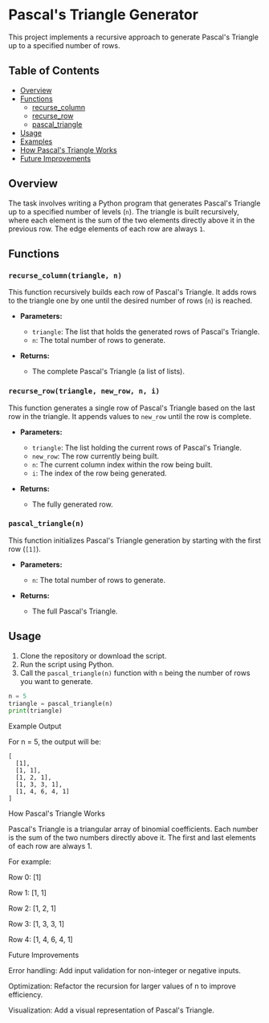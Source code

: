 # Pascal's Triangle Generator

This project implements a recursive approach to generate Pascal's Triangle up to a specified number of rows.

## Table of Contents
- [Overview](#overview)
- [Functions](#functions)
  - [recurse_column](#recurse_column)
  - [recurse_row](#recurse_row)
  - [pascal_triangle](#pascal_triangle)
- [Usage](#usage)
- [Examples](#examples)
- [How Pascal's Triangle Works](#how-pascals-triangle-works)
- [Future Improvements](#future-improvements)

## Overview
The task involves writing a Python program that generates Pascal's Triangle up to a specified number of levels (`n`). The triangle is built recursively, where each element is the sum of the two elements directly above it in the previous row. The edge elements of each row are always `1`.

## Functions

### `recurse_column(triangle, n)`
This function recursively builds each row of Pascal's Triangle. It adds rows to the triangle one by one until the desired number of rows (`n`) is reached.

- **Parameters:**
  - `triangle`: The list that holds the generated rows of Pascal's Triangle.
  - `n`: The total number of rows to generate.

- **Returns:**
  - The complete Pascal's Triangle (a list of lists).

### `recurse_row(triangle, new_row, n, i)`
This function generates a single row of Pascal's Triangle based on the last row in the triangle. It appends values to `new_row` until the row is complete.

- **Parameters:**
  - `triangle`: The list holding the current rows of Pascal's Triangle.
  - `new_row`: The row currently being built.
  - `n`: The current column index within the row being built.
  - `i`: The index of the row being generated.

- **Returns:**
  - The fully generated row.

### `pascal_triangle(n)`
This function initializes Pascal's Triangle generation by starting with the first row (`[1]`).

- **Parameters:**
  - `n`: The total number of rows to generate.

- **Returns:**
  - The full Pascal's Triangle.

## Usage
1. Clone the repository or download the script.
2. Run the script using Python.
3. Call the `pascal_triangle(n)` function with `n` being the number of rows you want to generate.

```python
n = 5
triangle = pascal_triangle(n)
print(triangle)
```

Example Output

For n = 5, the output will be:
```
[
  [1],
  [1, 1],
  [1, 2, 1],
  [1, 3, 3, 1],
  [1, 4, 6, 4, 1]
]
```
How Pascal's Triangle Works

Pascal's Triangle is a triangular array of binomial coefficients. Each number is the sum of the two numbers directly above it. The first and last elements of each row are always 1.

For example:

Row 0: [1]

Row 1: [1, 1]

Row 2: [1, 2, 1]

Row 3: [1, 3, 3, 1]

Row 4: [1, 4, 6, 4, 1]


Future Improvements

Error handling: Add input validation for non-integer or negative inputs.

Optimization: Refactor the recursion for larger values of n to improve efficiency.

Visualization: Add a visual representation of Pascal's Triangle.

